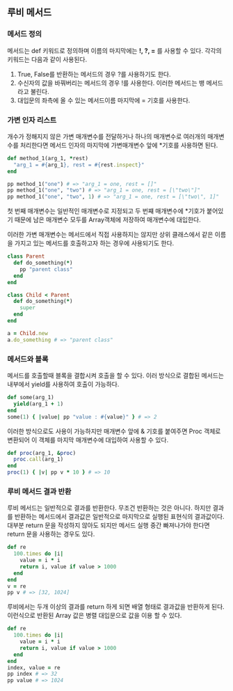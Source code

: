 ## 루비 메서드

### 메서드 정의
메서드는 def 키워드로 정의하며 이름의 마지막에는 **!, ?, =** 를 사용할 수 있다. 각각의 키워드는 다음과 같이 사용된다.  
1. True, False를 반환하는 메서드의 경우 ?를 사용하기도 한다.
2. 수신자의 값을 바꿔버리는 메서드의 경우 !를 사용한다. 이러한 메서드는 뱅 메서드라고 불린다.
3. 대입문의 좌측에 올 수 있는 메서드이름 마지막에 = 기호를 사용한다.

### 가변 인자 리스트
개수가 정해지지 않은 가변 매개변수를 전달하거나 하나의 매개변수로 여러개의 매개변수를 처리한다면 메서드 인자의 마지막에 가변매개변수 앞에 *기호를 사용하면 된다.  

```ruby
def method_1(arg_1, *rest)
  "arg_1 = #{arg_1}, rest = #{rest.inspect}"
end

pp method_1("one") # => "arg_1 = one, rest = []"
pp method_1("one", "two") # => "arg_1 = one, rest = [\"two\"]"
pp method_1("one", "two", 1) # => "arg_1 = one, rest = [\"two\", 1]"
```
첫 번째 매개변수는 일반적인 매개변수로 지정되고 두 번쨰 매개변수에 *기호가 붙어있기 때문에 남은 매개변수 모두를 Array객체에 저장하여 매개변수에 대입한다.

이러한 가변 매개변수는 메서드에서 직접 사용하지는 않지만 상위 클래스에서 같은 이름을 가지고 있는 메서드를 호출하고자 하는 경우에 사용되기도 한다.

```ruby
class Parent
  def do_something(*)
    pp "parent class"
  end
end

class Child < Parent
  def do_something(*)
    super
  end
end

a = Child.new
a.do_something # => "parent class"
```

### 메서드와 블록
메서드를 호출할때 블록을 결합시켜 호출을 할 수 있다. 이러 방식으로 결합된 메서드는 내부에서 yield를 사용하여 호출이 가능하다.

```ruby
def some(arg_1)
  yield(arg_1 + 1)
end
some(1) { |value| pp "value : #{value}" } # => 2
```
이러한 방식으로도 사용이 가능하지만 매개변수 앞에 & 기호를 붙여주면 Proc 객체로 변환되어 이 객체를 마지막 매개변수에 대입하여 사용할 수 있다.

```ruby
def proc(arg_1, &proc)
  proc.call(arg_1)
end
proc(1) { |v| pp v * 10 } # => 10
```

### 루비 메서드 결과 반환
루비 메서드는 일반적으로 결과를 반환한다. 무조건 반환하는 것은 아니다. 하지만 결과를 반환하는 메서드에서 결과값은 일반적으로 마지막으로 실행된 표현식의 결과값이다.  
대부분 return 문을 작성하지 않아도 되지만 메서드 실행 중간 빠져나가야 한다면 return 문을 사용하는 경우도 있다.

```ruby
def re
  100.times do |i|
    value = i * i
    return i, value if value > 1000
  end
end
v = re
pp v # => [32, 1024]
```
루비에서는 두개 이상의 결과를 return 하게 되면 배열 형태로 결과값을 반환하게 된다. 이런식으로 반환된 Array 값은 병렬 대입문으로 값을 이용 할 수 있다.

```ruby
def re
  100.times do |i|
    value = i * i
    return i, value if value > 1000
  end
end
index, value = re
pp index # => 32
pp value # => 1024
```